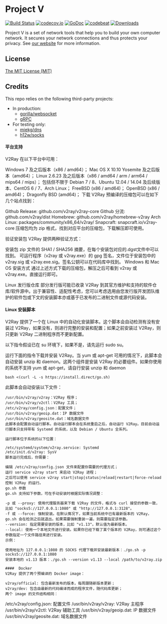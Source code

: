 # Project V

[![Build Status][1]][2] [![codecov.io][3]][4] [![GoDoc][5]][6] [![codebeat][7]][8] [![Downloads][9]][10]

[1]: https://dev.azure.com/v2ray/core/_apis/build/status/v2ray.core "Build Status badge"
[2]: https://dev.azure.com/v2ray/core/_build/latest?definitionId=1 "Azure Build Status"
[3]: https://codecov.io/github/v2ray/v2ray-core/coverage.svg?branch=master "Coverage badge"
[4]: https://codecov.io/github/v2ray/v2ray-core?branch=master "Codecov Status"
[5]: https://godoc.org/v2ray.com/core?status.svg "GoDoc badge"
[6]: https://godoc.org/v2ray.com/core "GoDoc"
[7]: https://codebeat.co/badges/f2354ca8-3e24-463d-a2e3-159af73b2477 "Codebeat badge"
[8]: https://codebeat.co/projects/github-com-v2ray-v2ray-core-master "Codebeat"
[9]: https://img.shields.io/github/downloads/v2ray/v2ray-core/total.svg "All releases badge"
[10]: https://github.com/v2ray/v2ray-core/releases/ "All releases number"

Project V is a set of network tools that help you to build your own computer network. It secures your network connections and thus protects your privacy. See [our website](https://www.v2ray.com/) for more information.

## License

[The MIT License (MIT)](https://raw.githubusercontent.com/v2ray/v2ray-core/master/LICENSE)

## Credits

This repo relies on the following third-party projects:

* In production:
  * [gorilla/websocket](https://github.com/gorilla/websocket)
  * [gRPC](https://google.golang.org/grpc)
* For testing only:
  * [miekg/dns](https://github.com/miekg/dns)
  * [h12w/socks](https://github.com/h12w/socks)
  
  
####  平台支持
V2Ray 在以下平台中可用：

Windows 7 及之后版本（x86 / amd64）；
Mac OS X 10.10 Yosemite 及之后版本（amd64）；
Linux 2.6.23 及之后版本（x86 / amd64 / arm / arm64 / mips64 / mips）；
包括但不限于 Debian 7 / 8、Ubuntu 12.04 / 14.04 及后续版本、CentOS 6 / 7、Arch Linux；
FreeBSD (x86 / amd64)；
OpenBSD (x86 / amd64)；
Dragonfly BSD (amd64)；
下载 V2Ray
预编译的压缩包可以在如下几个站点找到：

Github Release: github.com/v2ray/v2ray-core
Github 分流: github.com/v2ray/dist
Homebrew: github.com/v2ray/homebrew-v2ray
Arch Linux: packages/community/x86_64/v2ray/
Snapcraft: snapcraft.io/v2ray-core
压缩包均为 zip 格式，找到对应平台的压缩包，下载解压即可使用。

验证安装包
V2Ray 提供两种验证方式：

安装包 zip 文件的 SHA1 / SHA256 摘要，在每个安装包对应的.dgst文件中可以找到。
可运行程序（v2ray 或 v2ray.exe）的 gpg 签名，文件位于安装包中的 v2ray.sig 或 v2ray.exe.sig。签名公钥可以在代码库中找到。
Windows 和 Mac OS 安装方式
通过上述方式下载的压缩包，解压之后可看到 v2ray 或 v2ray.exe。直接运行即可。

Linux 发行版仓库
部分发行版可能已收录 V2Ray 到其官方维护和支持的软件仓库/软件源中。出于兼容性、适配性考虑，您可以考虑选用由您发行版开发团队维护的软件包或下文的安装脚本亦或基于已发布的二进制文件或源代码安装。

####  Linux 安装脚本
V2Ray 提供了一个在 Linux 中的自动化安装脚本。这个脚本会自动检测有没有安装过 V2Ray，如果没有，则进行完整的安装和配置；如果之前安装过 V2Ray，则只更新 V2Ray 二进制程序而不更新配置。

以下指令假设已在 su 环境下，如果不是，请先运行 sudo su。

运行下面的指令下载并安装 V2Ray。当 yum 或 apt-get 可用的情况下，此脚本会自动安装 unzip 和 daemon。这两个组件是安装 V2Ray 的必要组件。如果你使用的系统不支持 yum 或 apt-get，请自行安装 unzip 和 daemon

```
bash <(curl -L -s https://install.direct/go.sh)
```

此脚本会自动安装以下文件：
```
/usr/bin/v2ray/v2ray：V2Ray 程序；
/usr/bin/v2ray/v2ctl：V2Ray 工具；
/etc/v2ray/config.json：配置文件；
/usr/bin/v2ray/geoip.dat：IP 数据文件
/usr/bin/v2ray/geosite.dat：域名数据文件
此脚本会配置自动运行脚本。自动运行脚本会在系统重启之后，自动运行 V2Ray。目前自动运行脚本只支持带有 Systemd 的系统，以及 Debian / Ubuntu 全系列。

运行脚本位于系统的以下位置：

/etc/systemd/system/v2ray.service: Systemd
/etc/init.d/v2ray: SysV
脚本运行完成后，你需要：

编辑 /etc/v2ray/config.json 文件来配置你需要的代理方式；
运行 service v2ray start 来启动 V2Ray 进程；
之后可以使用 service v2ray start|stop|status|reload|restart|force-reload 控制 V2Ray 的运行。
go.sh 参数
go.sh 支持如下参数，可在手动安装时根据实际情况调整：

-p 或 --proxy: 使用代理服务器来下载 V2Ray 的文件，格式与 curl 接受的参数一致，比如 "socks5://127.0.0.1:1080" 或 "http://127.0.0.1:3128"。
-f 或 --force: 强制安装。在默认情况下，如果当前系统中已有最新版本的 V2Ray，go.sh 会在检测之后就退出。如果需要强制重装一遍，则需要指定该参数。
--version: 指定需要安装的版本，比如 "v1.13"。默认值为最新版本。
--local: 使用一个本地文件进行安装。如果你已经下载了某个版本的 V2Ray，则可通过这个参数指定一个文件路径来进行安装。
示例：

使用地址为 127.0.0.1:1080 的 SOCKS 代理下载并安装最新版本：./go.sh -p socks5://127.0.0.1:1080
安装本地的 v1.13 版本：./go.sh --version v1.13 --local /path/to/v2ray.zip

####  Docker
V2Ray 提供了两个预编译的 Docker image：

v2ray/official: 包含最新发布的版本，每周跟随新版本更新；
v2ray/dev: 包含由最新的代码编译而成的程序文件，随代码库更新；
两个 image 的文件结构相同：

```
/etc/v2ray/config.json: 配置文件
/usr/bin/v2ray/v2ray: V2Ray 主程序
/usr/bin/v2ray/v2ctl: V2Ray 辅助工具
/usr/bin/v2ray/geoip.dat: IP 数据文件
/usr/bin/v2ray/geosite.dat: 域名数据文件
```
